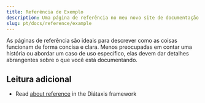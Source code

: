 ```yaml
---
title: Referência de Exemplo
description: Uma página de referência no meu novo site de documentação Starlight.
slug: pt/docs/reference/example
---
```


As páginas de referência são ideais para descrever como as coisas funcionam de forma concisa e clara.
Menos preocupadas em contar uma história ou abordar um caso de uso específico, elas devem dar detalhes abrangentes sobre o que você está documentando.

## Leitura adicional

* Read [about reference](https://diataxis.fr/reference/) in the Diátaxis framework
